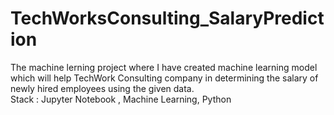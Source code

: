# TechWorksConsulting_SalaryPrediction
The machine lerning project where I have created machine learning model which will help TechWork Consulting company in determining the salary of newly hired employees using the given data. 
<br>
Stack : Jupyter Notebook , Machine Learning, Python
